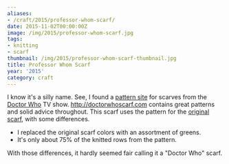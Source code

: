 ```yaml
---
aliases:
- /craft/2015/professor-whom-scarf/
date: 2015-11-02T00:00:00Z
image: /img/2015/professor-whom-scarf.jpg
tags:
- knitting
- scarf
thumbnail: /img/2015/professor-whom-scarf-thumbnail.jpg
title: Professor Whom Scarf
year: '2015'
category: craft
---
```

[pattern site]: http://doctorwhoscarf.com
[Doctor Who]: https://en.wikipedia.org/wiki/Doctor_Who
[original scarf]: http://www.doctorwhoscarf.com/s12.html
I know it's a silly name. See, I found a [pattern site][] for scarves from the [Doctor Who][]
TV show. http://doctorwhoscarf.com contains great patterns and solid advice throughout. This
scarf uses the pattern for the [original scarf][], with some differences.
<!-- TEASER_END -->

* I replaced the original scarf colors with an assortment of greens.
* It's only about 75% of the knitted rows from the pattern.

With those differences, it hardly seemed fair calling it a "Doctor Who" scarf.

